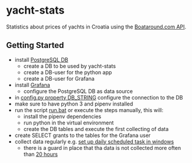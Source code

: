 # yacht-stats
Statistics about prices of yachts in Croatia using the [Boataround.com API](https://api.boataround.com/). 

## Getting Started
 
- install [PostgreSQL DB](https://www.postgresql.org/)
  - create a DB to be used by yacht-stats
  - create a DB-user for the python app
  - create a DB-user for Grafana 
- install [Grafana](https://grafana.com/grafana/download?pg=get&plcmt=selfmanaged-box1-cta1)
  - configure the PostgreSQL DB as data source
- in [config.py property DB_STRING](yachtstats/config.py) configure the connection to the DB
- make sure to have python 3 and pipenv installed
- run the script [run.bat](scripts/run.bat) or execute the steps manually, this will:
  - install the pipenv dependencies
  - run python in the virtual environment
  - create the DB tables and execute the first collecting of data
- create SELECT grants to the tables for the Grafana user
- collect data regularly e.g. [set up daily scheduled task in windows](https://www.technipages.com/scheduled-task-windows)
  - there is a guard in place that tha data is not collected more often than [20 hours](yachtstats/config.py)
